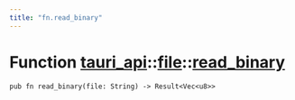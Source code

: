 ```yaml
---
title: "fn.read_binary"
---
```


# Function [tauri_api](/docs/api/rust/tauri_api/../index.html)::​[file](/docs/api/rust/tauri_api/index.html)::​[read_binary](/docs/api/rust/tauri_api/)

    pub fn read_binary(file: String) -> Result<Vec<u8>>
      